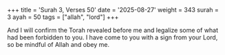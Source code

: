 +++
title = 'Surah 3, Verses 50'
date = '2025-08-27'
weight = 343
surah = 3
ayah = 50
tags = ["allah", "lord"]
+++

And I will confirm the Torah revealed before me and legalize some of what had been forbidden to you. I have come to you with a sign from your Lord, so be mindful of Allah and obey me.